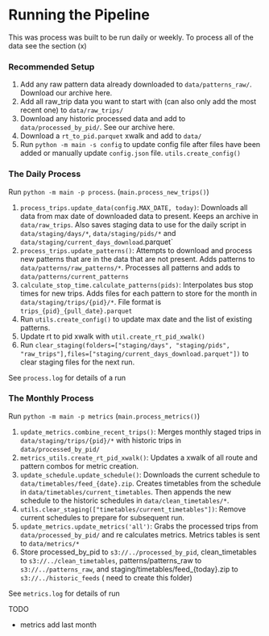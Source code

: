 # Running the Pipeline

This was process was built to be run daily or weekly. To process all of the data see the section (x)

### Recommended Setup
1. Add any raw pattern data already downloaded to `data/patterns_raw/`. Download our archive here.
1. Add all raw_trip data you want to start with (can also only add the most recent one) to `data/raw_trips/`
1. Download any historic processed data and add to `data/processed_by_pid/`. See our archive here.
1. Download a `rt_to_pid.parquet` xwalk and add to `data/`
1. Run `python -m main -s config` to update config file after files have been added or manually update `config.json` file. `utils.create_config()`


### The Daily Process
Run `python -m main -p process`. (`main.process_new_trips()`)

1. `process_trips.update_data(config.MAX_DATE, today)`: Downloads all data from max date of downloaded data to present. Keeps an archive in `data/raw_trips`. Also saves staging data to use for the daily script in `data/staging/days/*`, `data/staging/pids/*` and `data/staging/current_days_download`.parquet`
1. `process_trips.update_patterns()`: Attempts to download and process new patterns that are in the data that are not present. Adds patterns to `data/patterns/raw_patterns/*`. Processes all patterns and adds to `data/patterns/current_patterns`
1. `calculate_stop_time.calculate_patterns(pids)`: Interpolates bus stop times for new trips. Adds files for each pattern to store for the month in `data/staging/trips/{pid}/*`. File format is `trips_{pid}_{pull_date}.parquet`
1. Run `utils.create_config()` to update max date and the list of existing patterns.
1. Update rt to pid xwalk with `util.create_rt_pid_xwalk()`
1. Run `clear_staging(folders=["staging/days", "staging/pids", "raw_trips"],files=["staging/current_days_download.parquet"])` to clear staging files for the next run.


See `process.log` for details of a run

### The Monthly Process

Run `python -m main -p metrics` (`main.process_metrics()`)

1. `update_metrics.combine_recent_trips()`: Merges monthly staged trips in `data/staging/trips/{pid}/*` with historic trips in `data/processed_by_pid/`
1. `metrics_utils.create_rt_pid_xwalk()`: Updates a xwalk of all route and pattern combos for metric creation.
1. `update_schedule.update_schedule()`: Downloads the current schedule to `data/timetables/feed_{date}.zip`. Creates timetables from the schedule in `data/timetables/current_timetables`. Then appends the new schedule to the historic schedules in `data/clean_timetables/*`.
1. `utils.clear_staging(["timetables/current_timetables"])`: Remove current schedules to prepare for subsequent run. 
1. `update_metrics.update_metrics('all')`: Grabs the processed trips from `data/processed_by_pid/` and re calculates metrics. Metrics tables is sent to  `data/metrics/*`
1. Store processed_by_pid to `s3://../processed_by_pid`, clean_timetables to `s3://../clean_timetables`, patterns/patterns_raw to `s3://../patterns_raw`, and staging/timetables/feed_{today}.zip to `s3://../historic_feeds` ( need to create this folder)

See `metrics.log` for details of run


TODO
* metrics add last month


